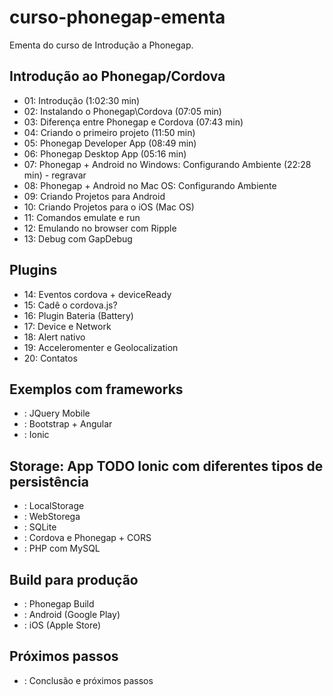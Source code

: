 # curso-phonegap-ementa

Ementa do curso de Introdução a Phonegap.

## Introdução ao Phonegap/Cordova
* 01: Introdução (1:02:30 min)
* 02: Instalando o Phonegap\Cordova (07:05 min)
* 03: Diferença entre Phonegap e Cordova (07:43 min)
* 04: Criando o primeiro projeto (11:50 min)
* 05: Phonegap Developer App (08:49 min)
* 06: Phonegap Desktop App (05:16 min)
* 07: Phonegap + Android no Windows: Configurando Ambiente (22:28 min) - regravar
* 08: Phonegap + Android no Mac OS: Configurando Ambiente
* 09: Criando Projetos para Android
* 10: Criando Projetos para o iOS (Mac OS)
* 11: Comandos emulate e run
* 12: Emulando no browser com Ripple
* 13: Debug com GapDebug

## Plugins
* 14: Eventos cordova + deviceReady
* 15: Cadê o cordova.js?
* 16: Plugin Bateria (Battery)
* 17: Device e Network
* 18: Alert nativo
* 19: Acceleromenter e Geolocalization
* 20: Contatos

## Exemplos com frameworks
* : JQuery Mobile
* : Bootstrap + Angular
* : Ionic

## Storage: App TODO Ionic com diferentes tipos de persistência
* : LocalStorage
* : WebStorega
* : SQLite
* : Cordova e Phonegap + CORS
* : PHP com MySQL

## Build para produção
* : Phonegap Build
* : Android (Google Play)
* : iOS (Apple Store)

## Próximos passos
* : Conclusão e próximos passos
